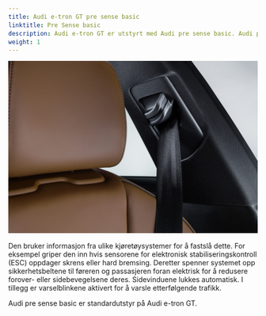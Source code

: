 ```yaml
---
title: Audi e-tron GT pre sense basic
linktitle: Pre Sense basic
description: Audi e-tron GT er utstyrt med Audi pre sense basic. Audi pre sense basic iverksetter forebyggende sikkerhetstiltak for passasjerer så snart den oppdager en kritisk kjøretilstand.e.
weight: 1
---
```


![Audi pre sense basic](presensebasic.jpg "Så snart Audi pre sense basic gjenkjenner en kritisk kjøretilstand, spenner systemet opp sikkerhetsbeltene til sjåføren og passasjeren foran." )

  Den bruker informasjon fra ulike kjøretøysystemer for å fastslå dette. For eksempel griper den inn hvis sensorene for elektronisk stabiliseringskontroll (ESC) oppdager skrens eller hard bremsing. Deretter spenner systemet opp sikkerhetsbeltene til føreren og passasjeren foran elektrisk for å redusere forover- eller sidebevegelsene deres. Sidevinduene lukkes automatisk. I tillegg er varselblinkene aktivert for å varsle etterfølgende trafikk.

  Audi pre sense basic er standardutstyr på Audi e-tron GT.
 
